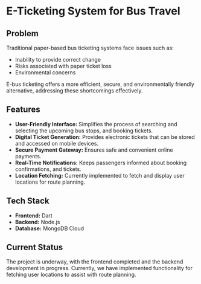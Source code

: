 # E-Ticketing System for Bus Travel

## Problem

Traditional paper-based bus ticketing systems face issues such as:
- Inability to provide correct change
- Risks associated with paper ticket loss
- Environmental concerns

E-bus ticketing offers a more efficient, secure, and environmentally friendly alternative, addressing these shortcomings effectively.

## Features

- **User-Friendly Interface:** Simplifies the process of searching and selecting the upcoming bus stops, and booking tickets.
- **Digital Ticket Generation:** Provides electronic tickets that can be stored and accessed on mobile devices.
- **Secure Payment Gateway:** Ensures safe and convenient online payments.
- **Real-Time Notifications:** Keeps passengers informed about booking confirmations, and tickets.
- **Location Fetching:** Currently implemented to fetch and display user locations for route planning.

## Tech Stack

- **Frontend:** Dart
- **Backend:** Node.js
- **Database:** MongoDB Cloud

## Current Status

The project is underway, with the frontend completed and the backend development in progress. Currently, we have implemented functionality for fetching user locations to assist with route planning.

